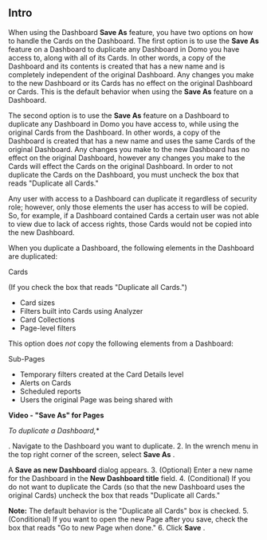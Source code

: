 

Intro
-------

When using the Dashboard
 **Save As**
 feature, you have two options on how to handle the Cards on the Dashboard. The first option is to use the
 **Save As**
 feature on a Dashboard to duplicate any Dashboard in Domo you have access to, along with all of its Cards. In other words, a copy of the Dashboard and its contents is created that has a new name and is completely independent of the original Dashboard. Any changes you make to the new Dashboard or its Cards has no effect on the original Dashboard or Cards. This is the default behavior when using the
 **Save As**
 feature on a Dashboard.


 The second option is to use the
 **Save As**
 feature on a Dashboard to duplicate any Dashboard in Domo you have access to, while using the original Cards from the Dashboard. In other words, a copy of the Dashboard is created that has a new name and uses the same Cards of the original Dashboard. Any changes you make to the new Dashboard has no effect on the original Dashboard, however any changes you make to the Cards will effect the Cards on the original Dashboard. In order to not duplicate the Cards on the Dashboard, you must uncheck the box that reads "Duplicate all Cards."


 Any user with access to a Dashboard can duplicate it regardless of security role; however, only those elements the user has access to will be copied. So, for example, if a Dashboard contained Cards a certain user was not able to view due to lack of access rights, those Cards would not be copied into the new Dashboard.


 When you duplicate a Dashboard, the following elements in the Dashboard are duplicated:

 Cards

(If you check the box that reads "Duplicate all Cards.")
* Card sizes
* Filters built into Cards using Analyzer
* Card Collections
* Page-level filters

This option does
 *not*
 copy the following elements from a Dashboard:

 Sub-Pages
* Temporary filters created at the Card Details level
* Alerts on Cards
* Scheduled reports
* Users the original Page was being shared with


**Video - "Save As" for Pages**

*To duplicate a Dashboard,**

. Navigate to the Dashboard you want to duplicate.
2. In the wrench menu in the top right corner of the screen, select
 **Save As**
 .


 A
 **Save as new Dashboard**
 dialog appears.
3. (Optional) Enter a new name for the Dashboard in the
 **New Dashboard title**
 field.
4. (Conditional) If you do not want to duplicate the Cards (so that the new Dashboard uses the original Cards) uncheck the box that reads "Duplicate all Cards."


**Note:**
 The default behavior is the "Duplicate all Cards" box is checked.
5. (Conditional) If you want to open the new Page after you save, check the box that reads "Go to new Page when done."
6. Click
 **Save**
 .


